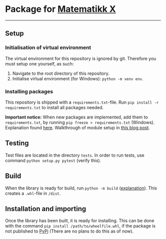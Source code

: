 # Package for [Matematikk X](https://www.udir.no/kl06/mat2-01)

-------------------------------------------------------------

## Setup

### Initialisation of virtual environment

The virtual environment for this repository is ignored by git. Therefore you must setup one yourself, as such:

1. Navigate to the root directory of this repository.
1. Initialise virtual environment (for Windows): `python -m venv env`.

### Installing packages

This repository is shipped with a `requirements.txt`-file.
Run `pip install -r requirements.txt` to install all packages needed.

**Important notice:**
When new packages are implemented, add them to `requirements.txt`, by running `pip freeze > requirements.txt` (Windows).
Explanation found [here](https://stackoverflow.com/questions/6590688/is-it-bad-to-have-my-virtualenv-directory-inside-my-git-repositor).
Walkthrough of module setup in [this blog post](https://medium.com/analytics-vidhya/how-to-create-a-python-library-7d5aea80cc3f).

## Testing

Test files are located in the directory `tests`. In order to run tests, use command `python setup.py pytest` (verify this).

## Build

When the library is ready for build, run `python -m build` ([explanation](https://packaging.python.org/tutorials/packaging-projects/#generating-distribution-archives)). This creates a `.whl`-file in `/dist`.

## Installation and importing

Once the library has been built, it is ready for installing. This can be done with the command `pip install /path/to/wheelfile.whl`, if the package is not published to [PyPi](https://pypi.org/) (There are no plans to do this as of now).
